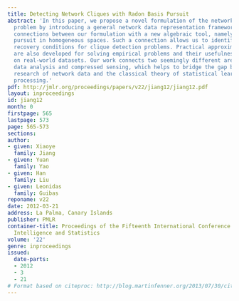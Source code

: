 ```yaml
---
title: Detecting Network Cliques with Radon Basis Pursuit
abstract: 'In this paper, we propose a novel formulation of the network clique detection
  problem by introducing a general network data representation framework. We show
  connections between our formulation with a new algebraic tool, namely Radon basis
  pursuit in homogeneous spaces. Such a connection allows us to identify rigorous
  recovery conditions for clique detection problems. Practical approximation algorithms
  are also developed for solving empirical problems and their usefulness is demonstrated
  on real-world datasets. Our work connects two seemingly different areas: network
  data analysis and compressed sensing, which helps to bridge the gap between the
  research of network data and the classical theory of statistical learning and signal
  processing.'
pdf: http://jmlr.org/proceedings/papers/v22/jiang12/jiang12.pdf
layout: inproceedings
id: jiang12
month: 0
firstpage: 565
lastpage: 573
page: 565-573
sections: 
author:
- given: Xiaoye
  family: Jiang
- given: Yuan
  family: Yao
- given: Han
  family: Liu
- given: Leonidas
  family: Guibas
reponame: v22
date: 2012-03-21
address: La Palma, Canary Islands
publisher: PMLR
container-title: Proceedings of the Fifteenth International Conference on Artificial
  Intelligence and Statistics
volume: '22'
genre: inproceedings
issued:
  date-parts:
  - 2012
  - 3
  - 21
# Format based on citeproc: http://blog.martinfenner.org/2013/07/30/citeproc-yaml-for-bibliographies/
---
```

